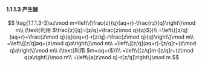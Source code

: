 #### 1.1.1.3 产生器
$$
\tag{1.1.1.3-3}az\mod m=\left\{\frac{z}{q}(aq+r)-\frac{rz}{q}\right\}\mod m\\
(\text{利用 $\frac{z}{q}=[z/q]+\frac{z\mod q}{q}$})\\
=\left\{[z/q](aq+r)+\frac{z\mod q}{q}(aq+r)-r[z/q]-r\frac{z\mod q}{q}\right\}\mod m\\
=\left\{[z/q]aq+(z\mod q)a\right\}\mod m\\
=\left\{[z/q](aq+r)-[z/q]r+(z\mod q)a\right\}\mod m\\
(\text{利用 $m=aq+r$})\\
=\left\{[z/q]m-[z/q]r+(z\mod q)a\right\}\mod m\\
=\left\{a(z\mod q)-r[z/q]\right\}\mod m
$$